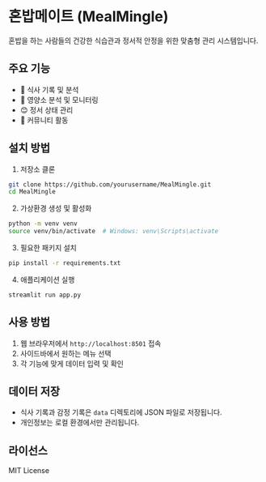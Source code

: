# 혼밥메이트 (MealMingle)

혼밥을 하는 사람들의 건강한 식습관과 정서적 안정을 위한 맞춤형 관리 시스템입니다.

## 주요 기능

- 📝 식사 기록 및 분석
- 🥗 영양소 분석 및 모니터링
- 😊 정서 상태 관리
- 👥 커뮤니티 활동

## 설치 방법

1. 저장소 클론
```bash
git clone https://github.com/yourusername/MealMingle.git
cd MealMingle
```

2. 가상환경 생성 및 활성화
```bash
python -m venv venv
source venv/bin/activate  # Windows: venv\Scripts\activate
```

3. 필요한 패키지 설치
```bash
pip install -r requirements.txt
```

4. 애플리케이션 실행
```bash
streamlit run app.py
```

## 사용 방법

1. 웹 브라우저에서 `http://localhost:8501` 접속
2. 사이드바에서 원하는 메뉴 선택
3. 각 기능에 맞게 데이터 입력 및 확인

## 데이터 저장

- 식사 기록과 감정 기록은 `data` 디렉토리에 JSON 파일로 저장됩니다.
- 개인정보는 로컬 환경에서만 관리됩니다.

## 라이선스

MIT License 